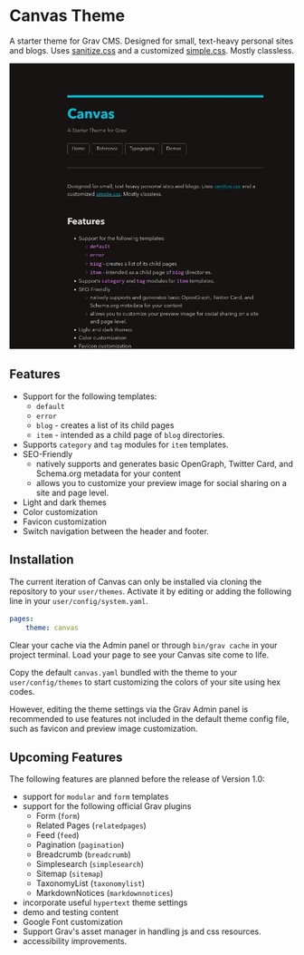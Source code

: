 # Canvas Theme

A starter theme for Grav CMS. Designed for small, text-heavy personal sites and blogs. Uses [sanitize.css](https://csstools.github.io/sanitize.css/) and a customized [simple.css](https://simplecss.org/). Mostly classless.

![Canvas Screenshot](screenshot.jpg)

## Features

- Support for the following templates:
	+ `default`
	+ `error`
	+ `blog` - creates a list of its child pages
	+ `item` - intended as a child page of `blog` directories.
- Supports `category` and `tag` modules for `item` templates.
- SEO-Friendly
	+ natively supports and generates basic OpenGraph, Twitter Card, and Schema.org metadata for your content
	+ allows you to customize your preview image for social sharing on a site and page level.
- Light and dark themes
- Color customization
- Favicon customization
- Switch navigation between the header and footer.

## Installation

The current iteration of Canvas can only be installed via cloning the repository to your `user/themes`. Activate it by editing or adding the following line in your `user/config/system.yaml`.

```yaml
pages:
	theme: canvas
```

Clear your cache via the Admin panel or through `bin/grav cache` in your project terminal. Load your page to see your Canvas site come to life.

Copy the default `canvas.yaml` bundled with the theme to your `user/config/themes` to start customizing the colors of your site using hex codes.

However, editing the theme settings via the Grav Admin panel is recommended to use features not included in the default theme config file, such as favicon and preview image customization.

## Upcoming Features

The following features are planned before the release of Version 1.0:

- support for `modular` and `form` templates
- support for the following official Grav plugins
	+ Form (`form`)
	+ Related Pages (`relatedpages`)
	+ Feed (`feed`)
	+ Pagination (`pagination`)
	+ Breadcrumb (`breadcrumb`)
	+ Simplesearch (`simplesearch`)
	+ Sitemap (`sitemap`)
	+ TaxonomyList (`taxonomylist`)
	+ MarkdownNotices (`markdownnotices`)
- incorporate useful `hypertext` theme settings
- demo and testing content
- Google Font customization
- Support Grav's asset manager in handling js and css resources.
- accessibility improvements.